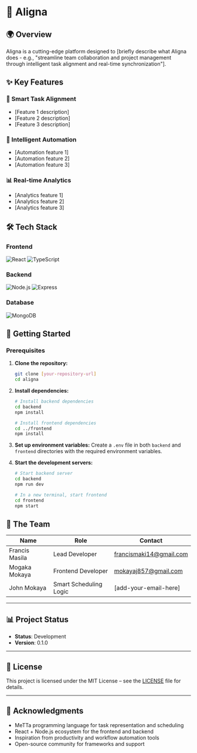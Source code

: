 # 🌟 Aligna

## 🌍 Overview

Aligna is a cutting-edge platform designed to [briefly describe what Aligna does - e.g., "streamline team collaboration and project management through intelligent task alignment and real-time synchronization"].

## ✨ Key Features

### 🔄 Smart Task Alignment
- [Feature 1 description]
- [Feature 2 description]
- [Feature 3 description]

### 🤖 Intelligent Automation
- [Automation feature 1]
- [Automation feature 2]
- [Automation feature 3]

### 📊 Real-time Analytics
- [Analytics feature 1]
- [Analytics feature 2]
- [Analytics feature 3]

## 🛠️ Tech Stack

### Frontend
![React](https://img.shields.io/badge/React-20232A?style=for-the-badge&logo=react&logoColor=61DAFB)
![TypeScript](https://img.shields.io/badge/TypeScript-007ACC?style=for-the-badge&logo=typescript&logoColor=white)

### Backend
![Node.js](https://img.shields.io/badge/Node.js-43853D?style=for-the-badge&logo=node.js&logoColor=white)
![Express](https://img.shields.io/badge/Express.js-404D59?style=for-the-badge)

### Database
![MongoDB](https://img.shields.io/badge/MongoDB-4EA94B?style=for-the-badge&logo=mongodb&logoColor=white)

## 🚀 Getting Started

### Prerequisites

1. **Clone the repository:**
   ```bash
   git clone [your-repository-url]
   cd aligna
   ```

2. **Install dependencies:**
   ```bash
   # Install backend dependencies
   cd backend
   npm install
   
   # Install frontend dependencies
   cd ../frontend
   npm install
   ```

3. **Set up environment variables:**
   Create a `.env` file in both `backend` and `frontend` directories with the required environment variables.

4. **Start the development servers:**
   ```bash
   # Start backend server
   cd backend
   npm run dev
   
   # In a new terminal, start frontend
   cd frontend
   npm start
   ```

## 👥 The Team

| Name           | Role                   | Contact                                                   |
| -------------- | ---------------------- | --------------------------------------------------------- |
| Francis Masila | Lead Developer         | [francismaki14@gmail.com](mailto:francismaki14@gmail.com) |
| Mogaka Mokaya  | Frontend Developer     | [mokayaj857@gmail.com](mailto:mokayaj857@gmail.com)       |
| John Mokaya    | Smart Scheduling Logic | \[add-your-email-here]                                    |

---

## 📊 Project Status

* **Status**: Development
* **Version**: 0.1.0

---

## 📝 License

This project is licensed under the MIT License – see the [LICENSE](LICENSE) file for details.

---

## 🙏 Acknowledgments

* MeTTa programming language for task representation and scheduling
* React + Node.js ecosystem for the frontend and backend
* Inspiration from productivity and workflow automation tools
* Open-source community for frameworks and support

```

